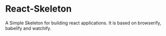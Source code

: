# React-Skeleton
A Simple Skeleton for building react applications. It is based on browserify, babelify and watchify.
